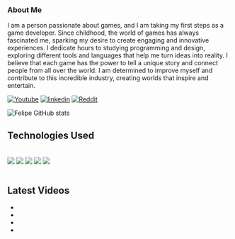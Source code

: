 ### About Me
   I am a person passionate about games, and I am taking my first steps as a game developer. Since childhood, the world of games has always fascinated me, sparking my desire to create engaging and innovative experiences. I dedicate hours to studying programming and design, exploring different tools and languages that help me turn ideas into reality. I believe that each game has the power to tell a unique story and connect people from all over the world. I am determined to improve myself and contribute to this incredible industry, creating worlds that inspire and entertain.
   
[![Youtube](https://img.shields.io/badge/YouTube-FF0000?style=for-the-badge&logo=youtube&logoColor=white)](https://www.youtube.com/@felipao2440)
[![linkedin](https://img.shields.io/badge/LinkedIn-0077B5?style=for-the-badge&logo=linkedin&logoColor=white)](https://www.linkedin.com/in/felipe-carrion/)
[![Reddit](https://img.shields.io/badge/Reddit-FF4500?style=for-the-badge&logo=reddit&logoColor=white)](https://www.reddit.com/user/Fznzzz/)


![Felipe GitHub stats](https://github-readme-stats.vercel.app/api?username=FelipeZavanin&show_icons=true&theme=tokyonight)

## Technologies Used
<div style="display: inline_block"><br/>
    <img align="center" src="https://img.shields.io/badge/Unity-100000?style=for-the-badge&logo=unity&logoColor=white" />
    <img align="center" src="https://img.shields.io/badge/Python-3776AB?style=for-the-badge&logo=python&logoColor=white" />
    <img align="center" src="https://img.shields.io/badge/C-00599C?style=for-the-badge&logo=c&logoColor=white" />
    <img align="center" src="https://img.shields.io/badge/C%2B%2B-00599C?style=for-the-badge&logo=c%2B%2B&logoColor=white" />
    <img align="center" src="https://img.shields.io/badge/C%23-239120?style=for-the-badge&logo=c-sharp&logoColor=white" />
</div><br/>

##  Latest Videos
-
-
-
-


   

